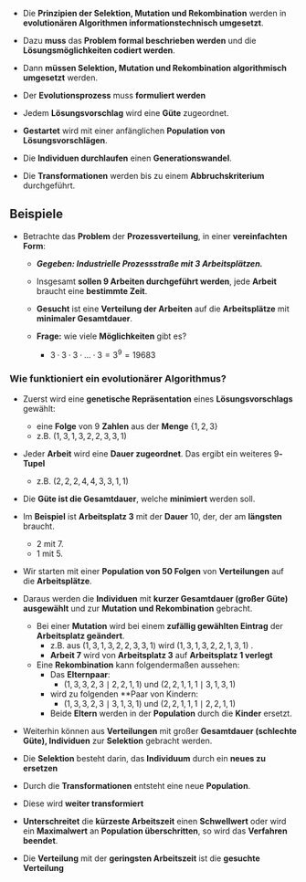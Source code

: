 - Die **Prinzipien der Selektion, Mutation und Rekombination** werden in **evolutionären Algorithmen informationstechnisch umgesetzt**.

- Dazu **muss** das **Problem formal beschrieben werden** und die **Lösungsmöglichkeiten codiert werden**.

- Dann **müssen Selektion, Mutation und Rekombination algorithmisch umgesetzt** werden.

- Der **Evolutionsprozess** muss **formuliert werden**

- Jedem **Lösungsvorschlag** wird eine **Güte** zugeordnet.

- **Gestartet** wird mit einer anfänglichen **Population von Lösungsvorschlägen**.

- Die **Individuen durchlaufen** einen **Generationswandel**.

- Die **Transformationen** werden bis zu einem **Abbruchskriterium** durchgeführt.

## Beispiele

- Betrachte das **Problem** der **Prozessverteilung**, in einer **vereinfachten Form**:
	- ***Gegeben: Industrielle Prozessstraße mit 3 Arbeitsplätzen.***
	
	- Insgesamt **sollen 9 Arbeiten durchgeführt werden**, jede **Arbeit** braucht eine **bestimmte Zeit**.
	
	- **Gesucht** ist eine **Verteilung der Arbeiten** auf die **Arbeitsplätze** mit **minimaler Gesamtdauer**.
	
	- **Frage:** wie viele **Möglichkeiten** gibt es?
		- $3·3·3· \ldots ·3 = 3^9 = 19683$

### Wie funktioniert ein evolutionärer Algorithmus?

- Zuerst wird eine **genetische Repräsentation** eines **Lösungsvorschlags** gewählt:
	- eine **Folge** von $9$ **Zahlen** aus der **Menge** $\{1,2,3\}$
	- z.B. $(1,3,1,3,2,2,3,3,1)$

- Jeder **Arbeit** wird eine **Dauer zugeordnet**. Das ergibt ein weiteres $9$**-Tupel**
	- z.B. $(2,2,2,4,4,3,3,1,1)$

- Die **Güte ist die Gesamtdauer**, welche **minimiert** werden soll.

- Im **Beispiel** ist **Arbeitsplatz $3$** mit der **Dauer** $10$, der, der am **längsten** braucht.
	- $2$ mit $7$.
	- $1$ mit $5$.

- Wir starten mit einer **Population von $50$ Folgen** von **Verteilungen** auf die **Arbeitsplätze**.
- Daraus werden die **Individuen** mit **kurzer Gesamtdauer (großer Güte) ausgewählt** und zur **Mutation und Rekombination** gebracht.
	- Bei einer **Mutation** wird bei einem **zufällig gewählten Eintrag** der **Arbeitsplatz geändert**.
		- z.B. aus $(1,3,1,3,2,2,3,3,1)$ wird $(1,3,1,3,2,2,1,3,1)$ .
		- **Arbeit 7** wird von **Arbeitsplatz 3** auf **Arbeitsplatz 1 verlegt**
	- Eine **Rekombination** kann folgendermaßen aussehen:
		- Das **Elternpaar**:
			- $(1,3,3,2,3 \mid 2,2,1,1)$ und $(2,2,1,1,1 \mid 3,1,3,1)$ 
		- wird zu folgenden **Paar von Kindern:
			- $(1,3,3,2,3 \mid 3,1,3,1)$ und $(2,2,1,1,1 \mid 2,2,1,1)$
		- Beide **Eltern** werden in der **Population** durch die **Kinder** ersetzt.
- Weiterhin können aus **Verteilungen** mit großer **Gesamtdauer (schlechte Güte), Individuen** zur **Selektion** gebracht werden.

- Die **Selektion** besteht darin, das **Individuum** durch ein **neues zu ersetzen**
- Durch die **Transformationen** entsteht eine neue **Population**.
- Diese wird **weiter transformiert**
- **Unterschreitet** die **kürzeste Arbeitszeit** einen **Schwellwert** oder wird ein **Maximalwert** an **Population überschritten**, so wird das **Verfahren beendet**.
- Die **Verteilung** mit der **geringsten Arbeitszeit** ist die **gesuchte Verteilung**

